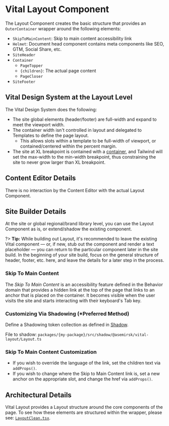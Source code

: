 # Vital Layout Component

The Layout Component creates the basic structure that provides an `OuterContainer` wrapper around
the following elements:

- `SkipToMainContent`: Skip to main content accessibility link
- `Helmet`: Document head component contains meta components like SEO, GTM, Social Share, etc.
- `SiteHeader`
- `Container`
  - `PageTopper`
  - `{children}`: The actual page content
  - `PageCloser`
- `SiteFooter`

## Vital Design System at the Layout Level

The Vital Design System does the following:

- The site global elements (header/footer) are full-width and expand to meet the viewport width.
- The container width isn't controlled in layout and delegated to Templates to define the page
  layout.
  - This allows slots within a template to be full-width of viewport, or contained/centered within
  the percent margin.
- The site at XL breakpoint is contained with a [container](https://tailwindcss.com/docs/container),
  and Tailwind will set the max-width to the min-width breakpoint, thus constraining the site to
  never grow larger than XL breakpoint.

## Content Editor Details

There is no interaction by the Content Editor with the actual Layout Component.

## Site Builder Details

At the site or global regional/brand library level, you can use the Layout Component as is, or
extend/shadow the existing component.

?> **Tip:** While building out Layout, it's recommended to leave the existing Vital component —
or, if new, stub out the component and render a text placeholder — you can return to the particular
component later in the site build. In the beginning of your site build, focus on the general
structure of header, footer, etc. here, and leave the details for a later step in the process.

### Skip To Main Content

The _Skip To Main Content_ is an accessibility feature defined in the Behavior domain that provides
a hidden link at the top of the page that links to an anchor that is placed on the container. It
becomes visible when the user visits the site and starts interacting with their keyboard's Tab key.

### Customizing Via Shadowing (*Preferred Method)

Define a Shadowing token collection as defined in [Shadow](../VitalElements/Shadow).

File to shadow: `packages/{my-package}/src/shadow/@asemirsk/vital-layout/Layout.ts`

### Skip To Main Content Customization

- If you wish to override the language of the link, set the children text via `addProps()`.
- If you wish to change where the Skip to Main Content link is, set a new anchor on the appropriate
  slot, and change the href via `addProps()`.

## Architectural Details

Vital Layout provides a Layout structure around the core components of the page. To see how these
elements are structured within the wrapper, please see:
[`LayoutClean.tsx`](https://github.com/johnsonandjohnson/Bodiless-JS/blob/main/packages/vital-layout/src/components/Layout/LayoutClean.tsx).
